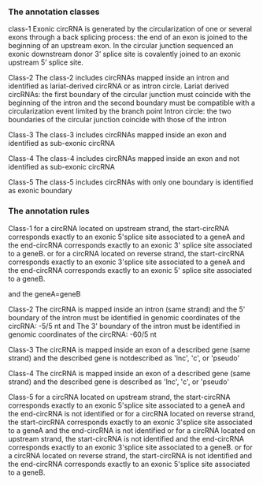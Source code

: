 
### The annotation classes


class-1
Exonic circRNA is generated by the circularization of one or several exons through a back splicing process: the end of an exon is joined to the beginning of an upstream exon. In the circular junction sequenced an exonic downstream donor 3’ splice site is covalently joined to an exonic upstream 5’ splice site.

Class-2
The class-2 includes circRNAs mapped inside an intron and identified as lariat-derived circRNA or as intron circle.
Lariat derived circRNAs: the first boundary of the circular junction must coincide with the beginning of the intron and the second boundary must be compatible with a circularization event limited by the branch point 
Intron circle: the two boundaries of the circular junction coincide with those of the intron

Class-3
The class-3 includes circRNAs mapped inside an exon and identified as sub-exonic circRNA

Class-4
The class-4 includes circRNAs mapped inside an exon and not identified as sub-exonic circRNA

Class-5
The class-5 includes circRNAs with only one boundary is identified as exonic boundary



### The annotation rules

Class-1
for a circRNA located on upstream strand, the start-circRNA corresponds exactly to an exonic 5'splice site associated to a geneA and the end-circRNA corresponds exactly to an exonic 3' splice site associated to a geneB. 
or
for a circRNA located on reverse strand, the start-circRNA corresponds exactly to an exonic 3'splice site associated to a geneA and the end-circRNA corresponds exactly to an exonic 5' splice site associated to a geneB.

and
the geneA=geneB

Class-2
The circRNA is mapped inside an intron (same strand)
and
the 5' boundary of the intron must be identified in genomic coordinates of the circRNA: -5/5 nt
and
The 3' boundary of the intron must be identified in genomic coordinates of the circRNA: -60/5 nt

Class-3
The circRNA is mapped inside an exon of a described gene (same strand)
and
the described gene is notdescribed as 'lnc', 'c', or 'pseudo'

Class-4
The circRNA is mapped inside an exon of a described gene (same strand)
and
the described gene is described as 'lnc', 'c', or 'pseudo'

Class-5
for a circRNA located on upstream strand, the start-circRNA corresponds exactly to an exonic 5'splice site associated to a geneA and the end-circRNA is not identified 
or
for a circRNA located on reverse strand, the start-circRNA corresponds exactly to an exonic 3'splice site associated to a geneA and the end-circRNA is not identified
or
for a circRNA located on upstream strand, the start-circRNA is not identified and the end-circRNA corresponds exactly to an exonic 3'splice site associated to a geneB.
or
for a circRNA located on reverse strand, the start-circRNA is not identified and the end-circRNA corresponds exactly to an exonic 5'splice site associated to a geneB.







